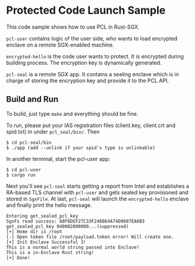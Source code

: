 # Protected Code Launch Sample

This code sample shows how to use PCL in Rust-SGX.

`pcl-user` contains logic of the user side, who wants to load encrypted enclave on a remote SGX-enabled machine.

`encrypted-hello` is the code user wants to protect. It is encrypted during building process. The encryption key is dynamically generated.

`pcl-seal` is a remote SGX app. It contains a sealing enclave which is in charge of storing the encryption key and provide it to the PCL API.

## Build and Run

To build, just type `make` and everything should be fine.

To run, please put your IAS registration files (client.key, client.crt and spid.txt) in under `pcl_seal/bin/`. Then

```
$ cd pcl-seal/bin
$ ./app (add --unlink if your spid's type is unlinkable)
```

In another terminal, start the pcl-user app:

```
$ cd pcl-user
$ cargo run
```

Next you'll see `pcl-seal` starts getting a report from Intel and establishes a RA-based TLS channel with `pcl-user` and gets sealed key provisioned and stored in `SgxFile`. At last, `pcl-seal` will launch the `encrypted-hello` enclave and finally print the hello message.

```
Entering get_sealed_pcl_key
SgxFs read success: 68F6DEF27C33F248864A74D9607EA6B3
get_sealed_pcl_key 040002000000...(suppressed)
[+] Home dir is /root
[-] Open token file /root/payload.token error! Will create one.
[+] Init Enclave Successful 3!
This is a normal world string passed into Enclave!
This is a in-Enclave Rust string!
[+] Done!
```
